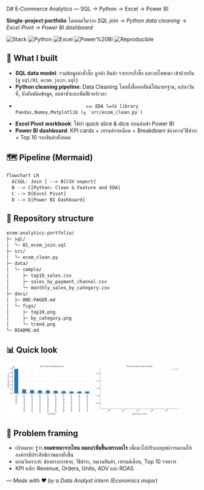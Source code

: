 D# E‑Commerce Analytics — SQL → Python → Excel → Power BI

**Single‑project portfolio**  โดยผมเริ่มจาก *SQL join* → *Python data cleaning* → *Excel Pivot* → *Power BI dashboard* 
<div align="left">
  
![Stack](https://img.shields.io/badge/SQL-analytics-blue) 
![Python](https://img.shields.io/badge/Python-pandas%2Fmatplotlib-yellow) 
![Excel](https://img.shields.io/badge/Excel-Pivot-success) 
![Power%20BI](https://img.shields.io/badge/Power%20BI-Dashboard-orange)
![Reproducible](https://img.shields.io/badge/Reproducible-Yes-brightgreen)

</div>

## 🎯 What I built
- **SQL data model**: รวมข้อมูลคำสั่งซื้อ ลูกค้า สินค้า รายการสั่งซื้อ และงบโฆษณา เข้าด้วยกัน (ดู `sql/01_ecom_join.sql`)
- **Python cleaning pipeline**: Data Cleaning โดยตั้งชื่อคอลัมน์ให้มาตรฐาน, แปลงวันที่, บังคับชนิดข้อมูล, ลบค่าซ้ำและเพิ่มฟีเจอร์เวลา
-                               และ EDA โดยใช้ library Pandas,Numoy,Matplotlib (ดู `src/ecom_clean.py`)
- **Excel Pivot workbook**: ใช้ทำ quick slice & dice ก่อนส่งเข้า Power BI
- **Power BI dashboard**: KPI cards + เทรนด์รายเดือน + Breakdown ช่องทาง/วิธีชำระ + Top 10 จากสินค้าทั้งหมด

## 🗺️ Pipeline (Mermaid)
```mermaid
flowchart LR
  A[SQL: Join ] --> B[CSV export]
  B --> C[Python: Clean & Feature and EDA]
  C --> D[Excel Pivot]
  D --> E[Power BI Dashboard]
```

## 📁 Repository structure
```
ecom-analytics-portfolio/
├─ sql/
│  └─ 01_ecom_join.sql
├─ src/
│  └─ ecom_clean.py
├─ data/
│  └─ sample/
│     ├─ top10_sales.csv
│     ├─ sales_by_payment_channel.csv
│     └─ monthly_sales_by_category.csv
├─ docs/
│  ├─ ONE-PAGER.md
│  └─ figs/
│     ├─ top10.png
│     ├─ by_category.png
│     └─ trend.png
└─ README.md
```


## 📊 Quick look
<p align="left">
  <img src="docs/figs/top10.png" alt="Top 10" width="45%">
  <img src="docs/figs/trend.png" alt="Monthly Trend" width="45%">
</p>




## 🧠 Problem framing
- เป้าหมาย: รู้ว่า **ยอดขายมาจากไหน ลดลง/เพิ่มขึ้นเพราะอะไร** เพื่อนำไปปรับกลยุทธ์การตลาดให้องค์กรมีประสิทธิภาพมากยิ่งขึ้น
- แกนวิเคราะห์: ช่องทางการขาย, วิธีชำระ, หมวดสินค้า, เทรนด์เดือน, Top 10 รายการ
- KPI หลัก: Revenue, Orders, Units, AOV และ ROAS




— _Made with ❤️ by a Data Analyst intern (Economics major)_
